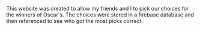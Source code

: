 This website was created to allow my friends and I to pick our choices for the winners of Oscar's. The choices were stored in a firebase database and then referenced to see who got the most picks correct.

